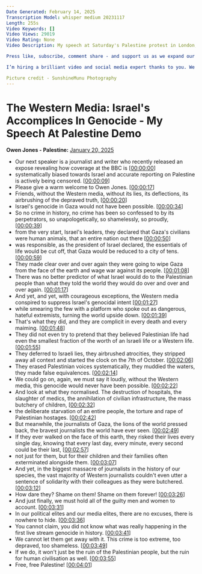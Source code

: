```yaml
---
Date Generated: February 14, 2025
Transcription Model: whisper medium 20231117
Length: 255s
Video Keywords: []
Video Views: 29019
Video Rating: None
Video Description: My speech at Saturday's Palestine protest in London, which suffered an outrageous attempt by the police to suppress it. More coverage of that later.

Press like, subscribe, comment share - and support us as we expand our challenge to our broken media here: https://www.patreon.com/owenjones84 or here: https://ko-fi.com/owenjones

I’m hiring a brilliant video and social media expert thanks to you. We're doing new content on Instagram and TikTok to reach new bigger audiences with vital messages, like this: https://www.instagram.com/p/DE2safONK4z/ and https://www.instagram.com/p/DE4pheftCwt/

Picture credit - SunshineMunu Photography
---
```


# The Western Media: Israel's Accomplices In Genocide - My Speech At Palestine Demo
**Owen Jones - Palestine:** [January 20, 2025](https://www.youtube.com/watch?v=XYL7lsWZrns)
*  Our next speaker is a journalist and writer who recently released an expose revealing how coverage at the BBC is [[00:00:00](https://www.youtube.com/watch?v=XYL7lsWZrns&t=0.0s)]
*  systematically biased towards Israel and accurate reporting on Palestine is actively being censored. [[00:00:09](https://www.youtube.com/watch?v=XYL7lsWZrns&t=9.36s)]
*  Please give a warm welcome to Owen Jones. [[00:00:17](https://www.youtube.com/watch?v=XYL7lsWZrns&t=17.76s)]
*  Friends, without the Western media, without its lies, its deflections, its airbrushing of the depraved truth, [[00:00:20](https://www.youtube.com/watch?v=XYL7lsWZrns&t=20.96s)]
*  Israel's genocide in Gaza would not have been possible. [[00:00:34](https://www.youtube.com/watch?v=XYL7lsWZrns&t=34.96s)]
*  So no crime in history, no crime has been so confessed to by its perpetrators, so unapologetically, so shamelessly, so proudly, [[00:00:39](https://www.youtube.com/watch?v=XYL7lsWZrns&t=39.92s)]
*  from the very start, Israel's leaders, they declared that Gaza's civilians were human animals, that an entire nation out there [[00:00:50](https://www.youtube.com/watch?v=XYL7lsWZrns&t=50.48s)]
*  was responsible, as the president of Israel declared, the essentials of life would be cut off, that Gaza would be reduced to a city of tens. [[00:00:59](https://www.youtube.com/watch?v=XYL7lsWZrns&t=59.44s)]
*  They made clear over and over again they were going to wipe Gaza from the face of the earth and wage war against its people. [[00:01:08](https://www.youtube.com/watch?v=XYL7lsWZrns&t=68.4s)]
*  There was no better predictor of what Israel would do to the Palestinian people than what they told the world they would do over and over and over again. [[00:01:17](https://www.youtube.com/watch?v=XYL7lsWZrns&t=77.2s)]
*  And yet, and yet, with courageous exceptions, the Western media conspired to suppress Israel's genocidal intent [[00:01:27](https://www.youtube.com/watch?v=XYL7lsWZrns&t=87.36s)]
*  while smearing the few with a platform who spoke out as dangerous, hateful extremists, turning the world upside down. [[00:01:39](https://www.youtube.com/watch?v=XYL7lsWZrns&t=99.2s)]
*  That's what they did, and they are complicit in every death and every maiming. [[00:01:48](https://www.youtube.com/watch?v=XYL7lsWZrns&t=108.72s)]
*  They did not even try to pretend that they believed Palestinian life had even the smallest fraction of the worth of an Israeli life or a Western life. [[00:01:55](https://www.youtube.com/watch?v=XYL7lsWZrns&t=115.84s)]
*  They deferred to Israeli lies, they airbrushed atrocities, they stripped away all context and started the clock on the 7th of October. [[00:02:06](https://www.youtube.com/watch?v=XYL7lsWZrns&t=126.8s)]
*  They erased Palestinian voices systematically, they muddied the waters, they made false equivalences. [[00:02:14](https://www.youtube.com/watch?v=XYL7lsWZrns&t=134.88s)]
*  We could go on, again, we must say it loudly, without the Western media, this genocide would never have been possible. [[00:02:22](https://www.youtube.com/watch?v=XYL7lsWZrns&t=142.72s)]
*  And look at what they normalised. The destruction of hospitals, the slaughter of medics, the annihilation of civilian infrastructure, the mass butchery of children, [[00:02:32](https://www.youtube.com/watch?v=XYL7lsWZrns&t=152.24s)]
*  the deliberate starvation of an entire people, the torture and rape of Palestinian hostages. [[00:02:42](https://www.youtube.com/watch?v=XYL7lsWZrns&t=162.4s)]
*  But meanwhile, the journalists of Gaza, the lions of the world pressed back, the bravest journalists the world have ever seen. [[00:02:49](https://www.youtube.com/watch?v=XYL7lsWZrns&t=169.2s)]
*  If they ever walked on the face of this earth, they risked their lives every single day, knowing that every last day, every minute, every second could be their last, [[00:02:57](https://www.youtube.com/watch?v=XYL7lsWZrns&t=177.52s)]
*  not just for them, but for their children and their families often exterminated alongside them. [[00:03:07](https://www.youtube.com/watch?v=XYL7lsWZrns&t=187.2s)]
*  And yet, in the biggest massacre of journalists in the history of our species, the vast majority of Western journalists couldn't even utter a sentence of solidarity with their colleagues as they were butchered. [[00:03:12](https://www.youtube.com/watch?v=XYL7lsWZrns&t=192.88s)]
*  How dare they? Shame on them! Shame on them forever! [[00:03:26](https://www.youtube.com/watch?v=XYL7lsWZrns&t=206.96s)]
*  And just finally, we must hold all of the guilty men and women to account. [[00:03:31](https://www.youtube.com/watch?v=XYL7lsWZrns&t=211.28s)]
*  In our political elites and our media elites, there are no excuses, there is nowhere to hide. [[00:03:36](https://www.youtube.com/watch?v=XYL7lsWZrns&t=216.07999999999998s)]
*  You cannot claim, you did not know what was really happening in the first live stream genocide in history. [[00:03:41](https://www.youtube.com/watch?v=XYL7lsWZrns&t=221.92s)]
*  We cannot let them get away with it. This crime is too extreme, too depraved, too shameless. [[00:03:49](https://www.youtube.com/watch?v=XYL7lsWZrns&t=229.2s)]
*  If we do, it won't just be the ruin of the Palestinian people, but the ruin for human civilisation as well. [[00:03:55](https://www.youtube.com/watch?v=XYL7lsWZrns&t=235.04s)]
*  Free, free Palestine! [[00:04:01](https://www.youtube.com/watch?v=XYL7lsWZrns&t=241.92s)]
